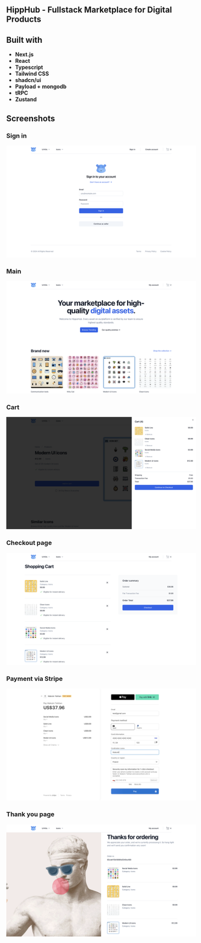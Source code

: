 ## HippHub - Fullstack Marketplace for Digital Products

## Built with
- **Next.js**
- **React**
- **Typescript**
- **Tailwind CSS**
- **shadcn/ui**
- **Payload + mongodb**
- **tRPC**
- **Zustand**

## Screenshots
### Sign in
![Login](https://github.com/maxim-tikhon/hippo-hub/blob/main/public/Login.png?raw=true)

### Main
![Main](https://github.com/maxim-tikhon/hippo-hub/blob/main/public/Main.png?raw=true)

### Cart
![Cart](https://github.com/maxim-tikhon/hippo-hub/blob/main/public/Cart.png?raw=true)

### Checkout page
![Checkout](https://github.com/maxim-tikhon/hippo-hub/blob/main/public/Checkout.png?raw=true)

### Payment via Stripe
![Payment](https://github.com/maxim-tikhon/hippo-hub/blob/main/public/Payment.png?raw=true)

### Thank you page
![Thanks](https://github.com/maxim-tikhon/hippo-hub/blob/main/public/Thanks.png?raw=true)
